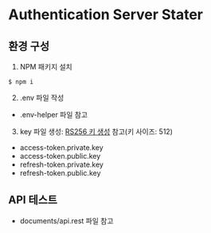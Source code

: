 # Authentication Server Stater

## 환경 구성
1. NPM 패키지 설치

```shell
$ npm i
```

2. .env 파일 작성
* .env-helper 파일 참고

3. key 파일 생성: [RS256 키 생성](https://travistidwell.com/jsencrypt/demo/) 참고(키 사이즈: 512)
* access-token.private.key
* access-token.public.key
* refresh-token.private.key
* refresh-token.public.key


## API 테스트
* documents/api.rest 파일 참고